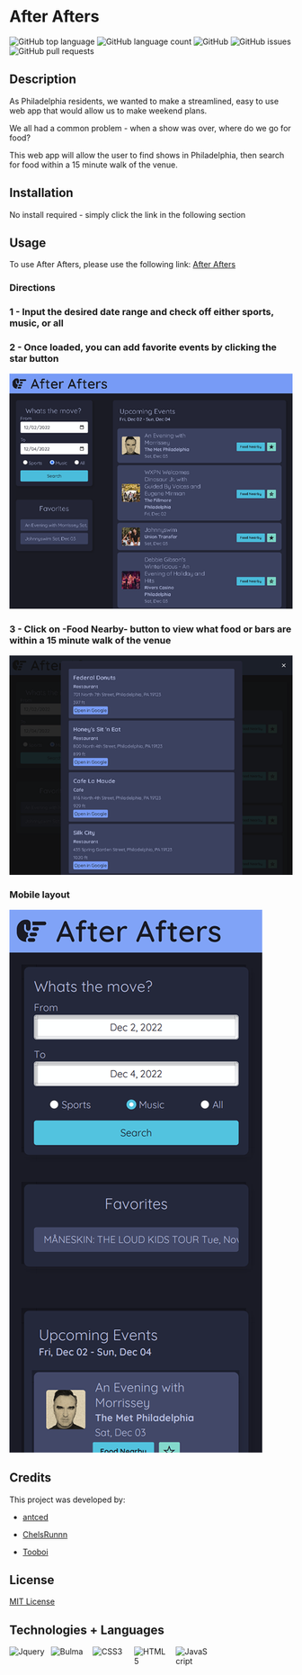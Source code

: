 # After Afters

![GitHub top language](https://img.shields.io/github/languages/top/antced/dual-api-snack-locator?color=%237aa2f7&logo=JavaScript&logoColor=%237aa2f7)
![GitHub language count](https://img.shields.io/github/languages/count/antced/dual-api-snack-locator?color=%237aa2f7)
![GitHub](https://img.shields.io/github/license/antced/dual-api-snack-locator?color=%237aa2f7)
![GitHub issues](https://img.shields.io/github/issues/antced/dual-api-snack-locator?color=%237aa2f7)
![GitHub pull requests](https://img.shields.io/github/issues-pr/antced/dual-api-snack-locator?color=%237aa2f7)

## Description

As Philadelphia residents, we wanted to make a streamlined, easy to use web app that would allow us to make weekend plans.

We all had a common problem - when a show was over, where do we go for food?

This web app will allow the user to find shows in Philadelphia, then search for food within a 15 minute walk of the venue.

## Installation

No install required - simply click the link in the following section

## Usage

To use After Afters, please use the following link: [After Afters](https://antced.github.io/dual-api-snack-locator/)

### Directions

### 1 - Input the desired date range and check off either sports, music, or all

### 2 - Once loaded, you can add favorite events by clicking the star button

![Step 1](./assets/images/Main.PNG)

### 3 - Click on -Food Nearby- button to view what food or bars are within a 15 minute walk of the venue

![Step 3](./assets/images/Food.PNG)

### Mobile layout

![Mobile](./assets/images/Mobile.PNG)

## Credits

This project was developed by:

- [antced](https://github.com/antced)

- [ChelsRunnn](https://github.com/ChelsRunnn)

- [Tooboi](https://github.com/Tooboi)

## License

[MIT License](./license)

## Technologies + Languages

<img align="left" alt="Jquery" src='https://cdn.jsdelivr.net/gh/devicons/devicon/icons/jquery/jquery-plain-wordmark.svg' height='64px' width='64px' style="padding-right:10px;" />

<img align="left" alt="Bulma" src="https://cdn.jsdelivr.net/gh/devicons/devicon/icons/bulma/bulma-plain.svg" height='64px' width='64px' style="padding-right:10px;" />

<img align="left" alt="CSS3" src="https://cdn.jsdelivr.net/gh/devicons/devicon/icons/css3/css3-plain-wordmark.svg" height='64px' width='64px' style="padding-right:10px;" />

<img align="left" alt="HTML5" src="https://cdn.jsdelivr.net/gh/devicons/devicon/icons/html5/html5-plain-wordmark.svg" height='64px' width='64px' style="padding-right:10px;" />

<img align="left" alt="JavaScript" src="https://cdn.jsdelivr.net/gh/devicons/devicon/icons/javascript/javascript-plain.svg" height='64px' width='64px' style="padding-right:10px;" />

